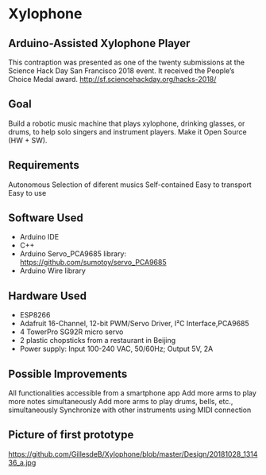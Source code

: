# Xylophone
## Arduino-Assisted Xylophone Player

This contraption was presented as one of the twenty submissions at the Science Hack Day San Francisco 2018 event. It received the People’s Choice Medal award. http://sf.sciencehackday.org/hacks-2018/

## Goal
Build a robotic music machine that plays xylophone, drinking glasses, or drums, to help solo singers and instrument players. Make it Open Source (HW + SW).

## Requirements
Autonomous
Selection of diferent musics
Self-contained
Easy to transport
Easy to use

## Software Used
- Arduino IDE
- C++
- Arduino Servo_PCA9685 library: https://github.com/sumotoy/servo_PCA9685
- Arduino Wire library

## Hardware Used
- ESP8266
- Adafruit 16-Channel, 12-bit PWM/Servo Driver, I²C Interface,PCA9685
- 4 TowerPro SG92R micro servo
- 2 plastic chopsticks from a restaurant in Beijing
- Power supply: Input 100-240 VAC, 50/60Hz; Output 5V, 2A

## Possible Improvements
All functionalities accessible from a smartphone app
Add more arms to play more notes simultaneously
Add more arms to play drums, bells, etc., simultaneously
Synchronize with other instruments using MIDI connection

## Picture of first prototype
https://github.com/GillesdeB/Xylophone/blob/master/Design/20181028_131436_a.jpg

